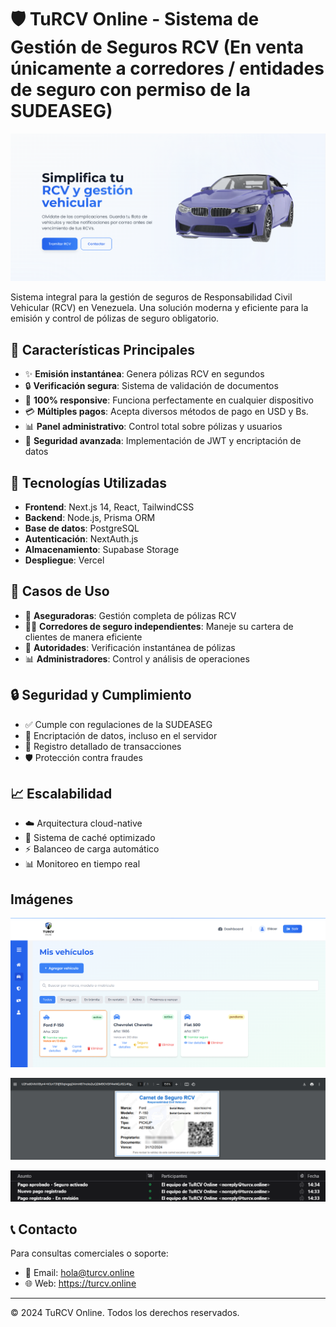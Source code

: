 # 🛡️ TuRCV Online - Sistema de Gestión de Seguros RCV (En venta únicamente a corredores / entidades de seguro con permiso de la SUDEASEG)

![Banner TuRCV](https://github.com/E1DIGITALPF/TuRCVOnline/blob/534769c84e49cb443f5fb5634c7399382b56bfac/img/turcv-banner.png)

Sistema integral para la gestión de seguros de Responsabilidad Civil Vehicular (RCV) en Venezuela. Una solución moderna y eficiente para la emisión y control de pólizas de seguro obligatorio.

## 🌟 Características Principales

- ✨ **Emisión instantánea**: Genera pólizas RCV en segundos
- 🔒 **Verificación segura**: Sistema de validación de documentos
- 📱 **100% responsive**: Funciona perfectamente en cualquier dispositivo
- 💳 **Múltiples pagos**: Acepta diversos métodos de pago en USD y Bs.
- 📊 **Panel administrativo**: Control total sobre pólizas y usuarios
- 🔐 **Seguridad avanzada**: Implementación de JWT y encriptación de datos

## 🚀 Tecnologías Utilizadas

- **Frontend**: Next.js 14, React, TailwindCSS
- **Backend**: Node.js, Prisma ORM
- **Base de datos**: PostgreSQL
- **Autenticación**: NextAuth.js
- **Almacenamiento**: Supabase Storage
- **Despliegue**: Vercel

## 💼 Casos de Uso

- 🏢 **Aseguradoras**: Gestión completa de pólizas RCV
- 🙋‍♀️ **Corredores de seguro independientes**: Maneje su cartera de clientes de manera eficiente
- 👮 **Autoridades**: Verificación instantánea de pólizas
- 📊 **Administradores**: Control y análisis de operaciones

## 🔒 Seguridad y Cumplimiento

- ✅ Cumple con regulaciones de la SUDEASEG
- 🔐 Encriptación de datos, incluso en el servidor
- 📜 Registro detallado de transacciones
- 🛡️ Protección contra fraudes

## 📈 Escalabilidad

- ☁️ Arquitectura cloud-native
- 🔄 Sistema de caché optimizado
- ⚡ Balanceo de carga automático
- 📊 Monitoreo en tiempo real

## Imágenes

![Dashboard vehicular](https://github.com/E1DIGITALPF/TuRCVOnline/blob/534769c84e49cb443f5fb5634c7399382b56bfac/img/turcv-dashboard.png)

![Carné con QR y ruta cifrada](https://github.com/E1DIGITALPF/TuRCVOnline/blob/534769c84e49cb443f5fb5634c7399382b56bfac/img/turcv-qrcarnet.png)

![Notificaciones en tiempo real por correo electrónico](https://github.com/E1DIGITALPF/TuRCVOnline/blob/534769c84e49cb443f5fb5634c7399382b56bfac/img/turcv-mailing.png)

## 📞 Contacto

Para consultas comerciales o soporte:

- 📧 Email: hola@turcv.online
- 🌐 Web: https://turcv.online

---

&copy; 2024 TuRCV Online. Todos los derechos reservados.